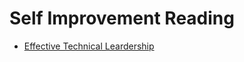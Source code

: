 # Self Improvement Reading

* [Effective Technical Leardership](https://medium.com/@davidbyttow/effective-technical-leadership-b193a544e771)
